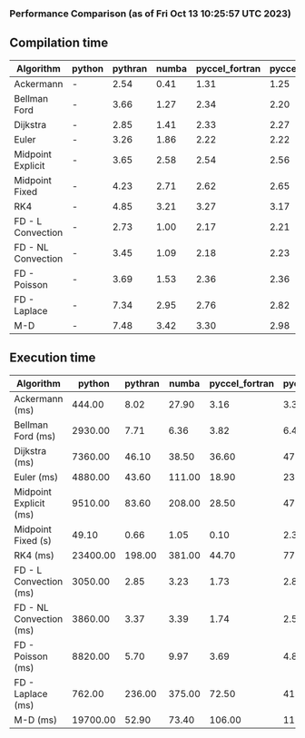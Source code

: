 ### Performance Comparison (as of Fri Oct 13 10:25:57 UTC 2023)
## Compilation time
Algorithm                 | python                    | pythran                   | numba                     | pyccel_fortran            | pyccel_c                 
------------------------- | ------------------------- | ------------------------- | ------------------------- | ------------------------- | -------------------------
Ackermann                 | -                         | 2.54                      | 0.41                      | 1.31                      | 1.25                     
Bellman Ford              | -                         | 3.66                      | 1.27                      | 2.34                      | 2.20                     
Dijkstra                  | -                         | 2.85                      | 1.41                      | 2.33                      | 2.27                     
Euler                     | -                         | 3.26                      | 1.86                      | 2.22                      | 2.22                     
Midpoint Explicit         | -                         | 3.65                      | 2.58                      | 2.54                      | 2.56                     
Midpoint Fixed            | -                         | 4.23                      | 2.71                      | 2.62                      | 2.65                     
RK4                       | -                         | 4.85                      | 3.21                      | 3.27                      | 3.17                     
FD - L Convection         | -                         | 2.73                      | 1.00                      | 2.17                      | 2.21                     
FD - NL Convection        | -                         | 3.45                      | 1.09                      | 2.18                      | 2.23                     
FD - Poisson              | -                         | 3.69                      | 1.53                      | 2.36                      | 2.36                     
FD - Laplace              | -                         | 7.34                      | 2.95                      | 2.76                      | 2.82                     
M-D                       | -                         | 7.48                      | 3.42                      | 3.30                      | 2.98                     

## Execution time
Algorithm                 | python                    | pythran                   | numba                     | pyccel_fortran            | pyccel_c                 
------------------------- | ------------------------- | ------------------------- | ------------------------- | ------------------------- | -------------------------
Ackermann (ms)            | 444.00                    | 8.02                      | 27.90                     | 3.16                      | 3.30                     
Bellman Ford (ms)         | 2930.00                   | 7.71                      | 6.36                      | 3.82                      | 6.45                     
Dijkstra (ms)             | 7360.00                   | 46.10                     | 38.50                     | 36.60                     | 47.80                    
Euler (ms)                | 4880.00                   | 43.60                     | 111.00                    | 18.90                     | 239.00                   
Midpoint Explicit (ms)    | 9510.00                   | 83.60                     | 208.00                    | 28.50                     | 473.00                   
Midpoint Fixed (s)        | 49.10                     | 0.66                      | 1.05                      | 0.10                      | 2.34                     
RK4 (ms)                  | 23400.00                  | 198.00                    | 381.00                    | 44.70                     | 772.00                   
FD - L Convection (ms)    | 3050.00                   | 2.85                      | 3.23                      | 1.73                      | 2.84                     
FD - NL Convection (ms)   | 3860.00                   | 3.37                      | 3.39                      | 1.74                      | 2.57                     
FD - Poisson (ms)         | 8820.00                   | 5.70                      | 9.97                      | 3.69                      | 4.89                     
FD - Laplace (ms)         | 762.00                    | 236.00                    | 375.00                    | 72.50                     | 414.00                   
M-D (ms)                  | 19700.00                  | 52.90                     | 73.40                     | 106.00                    | 110.00                   

